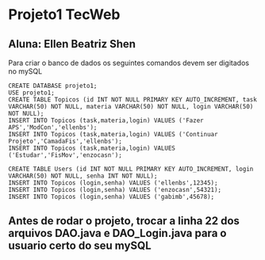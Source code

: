 # Projeto1 TecWeb
## Aluna: Ellen Beatriz Shen

Para criar o banco de dados os seguintes comandos devem ser digitados no mySQL

```
CREATE DATABASE projeto1;
USE projeto1;
CREATE TABLE Topicos (id INT NOT NULL PRIMARY KEY AUTO_INCREMENT, task VARCHAR(50) NOT NULL, materia VARCHAR(50) NOT NULL, login VARCHAR(50) NOT NULL);
INSERT INTO Topicos (task,materia,login) VALUES ('Fazer APS','ModCon','ellenbs');
INSERT INTO Topicos (task,materia,login) VALUES ('Continuar Projeto','CamadaFis','ellenbs');
INSERT INTO Topicos (task,materia,login) VALUES ('Estudar','FisMov','enzocasn');
```
```
CREATE TABLE Users (id INT NOT NULL PRIMARY KEY AUTO_INCREMENT, login VARCHAR(50) NOT NULL, senha INT NOT NULL);
INSERT INTO Topicos (login,senha) VALUES ('ellenbs',12345);
INSERT INTO Topicos (login,senha) VALUES ('enzocasn',54321);
INSERT INTO Topicos (login,senha) VALUES ('gabimb',45678);
```

## Antes de rodar o projeto, trocar a linha 22 dos arquivos DAO.java e DAO_Login.java para o usuario certo do seu mySQL




